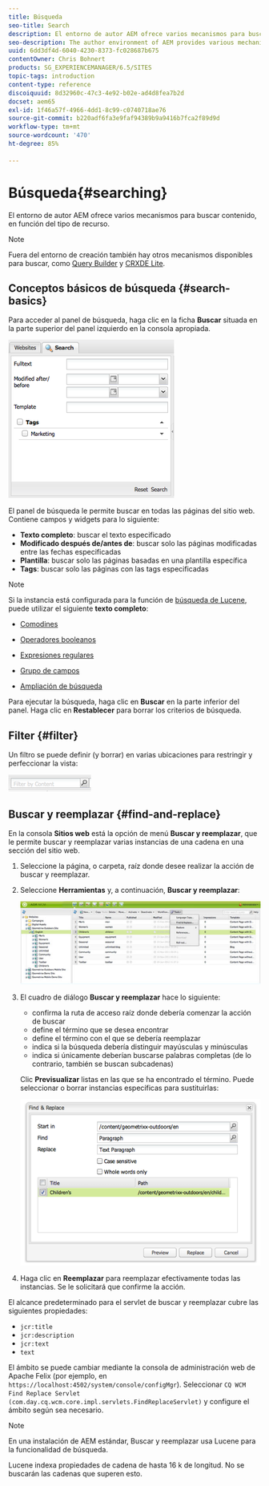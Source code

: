 ```yaml
---
title: Búsqueda
seo-title: Search
description: El entorno de autor AEM ofrece varios mecanismos para buscar contenido, en función del tipo de recurso.
seo-description: The author environment of AEM provides various mechanisms for searching for content, dependent on the resource type.
uuid: 6dd3df4d-6040-4230-8373-fc028687b675
contentOwner: Chris Bohnert
products: SG_EXPERIENCEMANAGER/6.5/SITES
topic-tags: introduction
content-type: reference
discoiquuid: 8d32960c-47c3-4e92-b02e-ad4d8fea7b2d
docset: aem65
exl-id: 1f46a57f-4966-4dd1-8c99-c0740718ae76
source-git-commit: b220adf6fa3e9faf94389b9a9416b7fca2f89d9d
workflow-type: tm+mt
source-wordcount: '470'
ht-degree: 85%

---
```


# Búsqueda{#searching}

El entorno de autor AEM ofrece varios mecanismos para buscar contenido, en función del tipo de recurso.

>[!NOTE]
>
>Fuera del entorno de creación también hay otros mecanismos disponibles para buscar, como [Query Builder](/help/sites-developing/querybuilder-api.md) y [CRXDE Lite](/help/sites-developing/developing-with-crxde-lite.md).

## Conceptos básicos de búsqueda {#search-basics}

Para acceder al panel de búsqueda, haga clic en la ficha **Buscar** situada en la parte superior del panel izquierdo en la consola apropiada.

![chlimage_1-101](assets/chlimage_1-101.png)

El panel de búsqueda le permite buscar en todas las páginas del sitio web. Contiene campos y widgets para lo siguiente:

* **Texto completo**: buscar el texto especificado
* **Modificado después de/antes de**: buscar solo las páginas modificadas entre las fechas especificadas
* **Plantilla**: buscar solo las páginas basadas en una plantilla específica
* **Tags**: buscar solo las páginas con las tags especificadas

>[!NOTE]
>
>Si la instancia está configurada para la función de [búsqueda de Lucene](/help/sites-deploying/queries-and-indexing.md), puede utilizar el siguiente **texto completo**:
>
>* [Comodines](https://lucene.apache.org/core/5_3_1/queryparser/org/apache/lucene/queryparser/classic/package-summary.html#Wildcard_Searches) 
>* [Operadores booleanos](https://lucene.apache.org/core/5_3_1/queryparser/org/apache/lucene/queryparser/classic/package-summary.html#Boolean_operators)
>
>* [Expresiones regulares](https://lucene.apache.org/core/5_3_1/queryparser/org/apache/lucene/queryparser/classic/package-summary.html#Regexp_Searches)
>* [Grupo de campos](https://lucene.apache.org/core/5_3_1/queryparser/org/apache/lucene/queryparser/classic/package-summary.html#Field_Grouping) 
>* [Ampliación de búsqueda](https://lucene.apache.org/core/5_3_1/queryparser/org/apache/lucene/queryparser/classic/package-summary.html#Boosting_a_Term) 
>


Para ejecutar la búsqueda, haga clic en **Buscar** en la parte inferior del panel. Haga clic en **Restablecer** para borrar los criterios de búsqueda.

## Filter {#filter}

Un filtro se puede definir (y borrar) en varias ubicaciones para restringir y perfeccionar la vista:

![chlimage_1-102](assets/chlimage_1-102.png)

## Buscar y reemplazar {#find-and-replace}

En la consola **Sitios web** está la opción de menú **Buscar y reemplazar**, que le permite buscar y reemplazar varias instancias de una cadena en una sección del sitio web.

1. Seleccione la página, o carpeta, raíz donde desee realizar la acción de buscar y reemplazar.
1. Seleccione **Herramientas** y, a continuación, **Buscar y reemplazar**:

   ![screen_shot_2012-02-15at120346pm](assets/screen_shot_2012-02-15at120346pm.png)

1. El cuadro de diálogo **Buscar y reemplazar** hace lo siguiente:

   * confirma la ruta de acceso raíz donde debería comenzar la acción de buscar
   * define el término que se desea encontrar
   * define el término con el que se debería reemplazar
   * indica si la búsqueda debería distinguir mayúsculas y minúsculas
   * indica si únicamente deberían buscarse palabras completas (de lo contrario, también se buscan subcadenas)

   Clic **Previsualizar** listas en las que se ha encontrado el término. Puede seleccionar o borrar instancias específicas para sustituirlas:

   ![screen_shot_2012-02-15at120719pm](assets/screen_shot_2012-02-15at120719pm.png)

1. Haga clic en **Reemplazar** para reemplazar efectivamente todas las instancias. Se le solicitará que confirme la acción.

El alcance predeterminado para el servlet de buscar y reemplazar cubre las siguientes propiedades:

* `jcr:title`
* `jcr:description`
* `jcr:text`
* `text`

El ámbito se puede cambiar mediante la consola de administración web de Apache Felix (por ejemplo, en `https://localhost:4502/system/console/configMgr`). Seleccionar `CQ WCM Find Replace Servlet (com.day.cq.wcm.core.impl.servlets.FindReplaceServlet)` y configure el ámbito según sea necesario.

>[!NOTE]
>
>En una instalación de AEM estándar, Buscar y reemplazar usa Lucene para la funcionalidad de búsqueda.
>
>Lucene indexa propiedades de cadena de hasta 16 k de longitud. No se buscarán las cadenas que superen esto.
